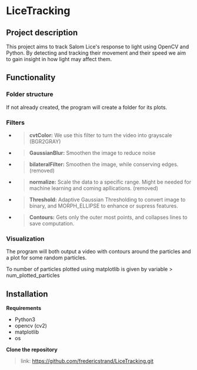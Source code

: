 # LiceTracking

## Project description
This project aims to track Salom Lice's response to light using OpenCV and Python. By detecting and tracking their movement and their speed we aim to gain insight in how light may affect them. 

## Functionality

### Folder structure
If not already created, the program will create a folder for its plots.

### Filters
- > **cvtColor:** We use this filter to turn the video into grayscale (BGR2GRAY)
- > **GaussianBlur:** Smoothen the image to reduce noise
- > **bilateralFilter:** Smoothen the image, while conserving edges. (removed)
- > **normalize:** Scale the data to a specific range. Might be needed for machine learning and coming apllications. (removed)
- > **Threshold:** Adaptive Gaussian Thresholding to convert image to binary, and MORPH_ELLIPSE to enhance or supress features.
- > **Contours:** Gets only the outer most points, and collapses lines to save computation.
  
### Visualization
The program will both output a video with contours around the particles and a plot for some random particles. 

To number of particles plotted using matplotlib is given by variable > num_plotted_particles

## Installation
**Requirements**
- Python3
- opencv (cv2)
- matplotlib
- os

**Clone the repository**
> link: https://github.com/fredericstrand/LiceTracking.git

